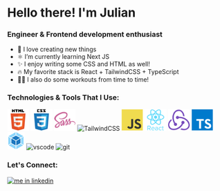 <h1 align="left">Hello there! I'm Julian</h1>
<h3 align="left">Engineer & Frontend development enthusiast</h3>


- 🍃 I love creating new things
-  ⚛ I’m currently learning Next JS
- ✨ I enjoy writing some CSS and HTML as well! 
- 🔥  My favorite stack is React + TailwindCSS + TypeScript
- 🏋️‍♂️ I also do some workouts from time to time!



<h3>Technologies & Tools That I Use:</h3>
<p>
  <img src="https://raw.githubusercontent.com/devicons/devicon/master/icons/html5/html5-original-wordmark.svg" alt="html5" width="50" height="50"/>
  <img src="https://raw.githubusercontent.com/devicons/devicon/master/icons/css3/css3-original-wordmark.svg" alt="css3" width="50" height="50"/>
  <img src="https://raw.githubusercontent.com/devicons/devicon/2ae2a900d2f041da66e950e4d48052658d850630/icons/sass/sass-original.svg" alt="sass" width="50" height="50"/>
  <img src="https://getlogovector.com/wp-content/uploads/2021/01/tailwind-css-logo-vector.png" alt="TailwindCSS"  height="50"/>
  
  <img src="https://raw.githubusercontent.com/devicons/devicon/master/icons/javascript/javascript-original.svg" alt="javascript" width="50" height="50"/>
  <img src="https://raw.githubusercontent.com/devicons/devicon/1119b9f84c0290e0f0b38982099a2bd027a48bf1/icons/react/react-original-wordmark.svg" alt="react js" width="50" height="50"/>
  <img src="https://raw.githubusercontent.com/devicons/devicon/1119b9f84c0290e0f0b38982099a2bd027a48bf1/icons/redux/redux-original.svg" alt="redux" width="50" height="50"/>
  <img src="https://raw.githubusercontent.com/devicons/devicon/1119b9f84c0290e0f0b38982099a2bd027a48bf1/icons/typescript/typescript-original.svg" alt="typecript" width="50" height="50"/>
  
  
  
  
  
  
  
<img src="https://raw.githubusercontent.com/devicons/devicon/1119b9f84c0290e0f0b38982099a2bd027a48bf1/icons/webpack/webpack-original.svg" alt="webpack" width="40" height="40"/>
<img src="https://cdn.jsdelivr.net/gh/devicons/devicon/icons/vscode/vscode-original.svg" alt="vscode" width="35" height="35"/>
  <img src="https://cdn.jsdelivr.net/gh/devicons/devicon/icons/git/git-original.svg" alt="git" width="35" height="35"/>
</p>

<h3>Let's Connect:</h3>
<p><a href="https://www.linkedin.com/in/julian-florezg" target="_blank"><img align="center" src="https://cdn.jsdelivr.net/gh/devicons/devicon/icons/linkedin/linkedin-original.svg" alt="me in linkedin" height="auto" width="30"/></a></p>

<!--
**juliflorezg/juliflorezg** is a ✨ _special_ ✨ repository because its `README.md` (this file) appears on your GitHub profile.

Here are some ideas to get you started:

- 🔭 I’m currently working on ...
- 🌱 I’m currently learning ...
- 👯 I’m looking to collaborate on ...
- 🤔 I’m looking for help with ...
- 💬 Ask me about ...
- 📫 How to reach me: ...
- 😄 Pronouns: ...
- ⚡ Fun fact: ...
-->
